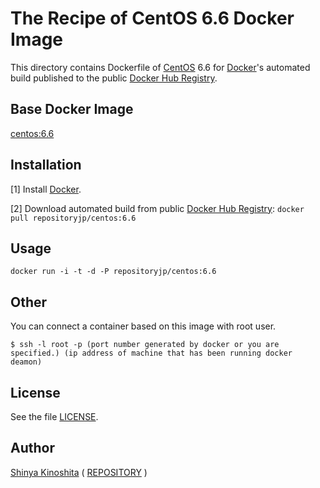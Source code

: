 # The Recipe of CentOS 6.6 Docker Image

This directory contains Dockerfile of [CentOS](https://www.centos.org/) 6.6 for [Docker](https://www.docker.com/)'s automated build published to the public [Docker Hub Registry](https://hub.docker.com/).

## Base Docker Image

[centos:6.6](https://hub.docker.com/r/library/centos/)

## Installation

[1] Install [Docker](https://www.docker.com/).

[2] Download automated build from public [Docker Hub Registry](https://hub.docker.com/): `docker pull repositoryjp/centos:6.6`

## Usage

    docker run -i -t -d -P repositoryjp/centos:6.6

## Other

You can connect a container based on this image with root user.

```
$ ssh -l root -p (port number generated by docker or you are specified.) (ip address of machine that has been running docker deamon)
```

## License

See the file [LICENSE](../../../LICENSE).

## Author

[Shinya Kinoshita](http://www.shinyakinoshita.com) ( [REPOSITORY](http://www.repositories.jp) )
